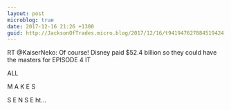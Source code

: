 ```yaml
---
layout: post
microblog: true
date: 2017-12-16 21:26 +1300
guid: http://JacksonOfTrades.micro.blog/2017/12/16/t941947627884519424.html
---
```

RT @KaiserNeko: Of course! Disney paid $52.4 billion so they could have the masters for EPISODE 4 IT 

ALL 

M A K E S

S E  N   S     E ht…
